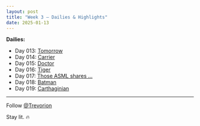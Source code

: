 ```yaml
---
layout: post
title: "Week 3 – Dailies & Highlights"
date: 2025-01-13
---
```


**Dailies:**
- Day 013: [Tomorrow](https://x.com/Trevorion/status/1878626465560048039)
- Day 014: [Carrier](https://x.com/Trevorion/status/1878957096307442105)
- Day 015: [Doctor](https://x.com/Trevorion/status/1879397776209158212)
- Day 016: [Tiger](https://x.com/Trevorion/status/1880138573032353910)
- Day 017: [Those ASML shares ...](https://x.com/Trevorion/status/1880304306769027312)
- Day 018: [Batman](https://x.com/Trevorion/status/1880516304832287107)
- Day 019: [Carthaginian](https://x.com/Trevorion/status/1880989468766949412)

---
Follow [@Trevorion](https://x.com/Trevorion)

Stay lit. 🔥
